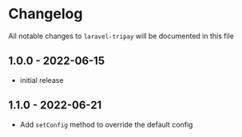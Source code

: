 # Changelog

All notable changes to `laravel-tripay` will be documented in this file

## 1.0.0 - 2022-06-15

- initial release

## 1.1.0 - 2022-06-21

- Add `setConfig` method to override the default config
